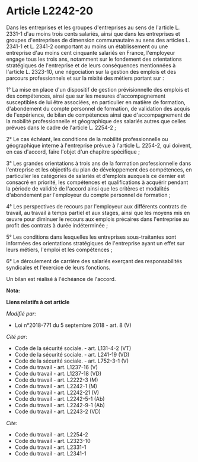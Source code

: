 # Article L2242-20

Dans les entreprises et les groupes d'entreprises au sens de l'article L. 2331-1 d'au moins trois cents salariés, ainsi que
dans les entreprises et groupes d'entreprises de dimension communautaire au sens des articles L. 2341-1 et L. 2341-2
comportant au moins un établissement ou une entreprise d'au moins cent cinquante salariés en France, l'employeur engage tous
les trois ans, notamment sur le fondement des orientations stratégiques de l'entreprise et de leurs conséquences mentionnées
à l'article L. 2323-10, une négociation sur la gestion des emplois et des parcours professionnels et sur la mixité des
métiers portant sur :

1° La mise en place d'un dispositif de gestion prévisionnelle des emplois et des compétences, ainsi que sur les mesures
d'accompagnement susceptibles de lui être associées, en particulier en matière de formation, d'abondement du compte personnel
de formation, de validation des acquis de l'expérience, de bilan de compétences ainsi que d'accompagnement de la mobilité
professionnelle et géographique des salariés autres que celles prévues dans le cadre de l'article L. 2254-2 ;

2° Le cas échéant, les conditions de la mobilité professionnelle ou géographique interne à l'entreprise prévue à l'article L.
2254-2, qui doivent, en cas d'accord, faire l'objet d'un chapitre spécifique ;

3° Les grandes orientations à trois ans de la formation professionnelle dans l'entreprise et les objectifs du plan de
développement des compétences, en particulier les catégories de salariés et d'emplois auxquels ce dernier est consacré en
priorité, les compétences et qualifications à acquérir pendant la période de validité de l'accord ainsi que les critères et
modalités d'abondement par l'employeur du compte personnel de formation ;

4° Les perspectives de recours par l'employeur aux différents contrats de travail, au travail à temps partiel et aux stages,
ainsi que les moyens mis en œuvre pour diminuer le recours aux emplois précaires dans l'entreprise au profit des contrats à
durée indéterminée ;

5° Les conditions dans lesquelles les entreprises sous-traitantes sont informées des orientations stratégiques de
l'entreprise ayant un effet sur leurs métiers, l'emploi et les compétences ;

6° Le déroulement de carrière des salariés exerçant des responsabilités syndicales et l'exercice de leurs fonctions.

Un bilan est réalisé à l'échéance de l'accord.

**Nota:**



**Liens relatifs à cet article**

_Modifié par_:

  - Loi n°2018-771 du 5 septembre 2018 - art. 8 (V)

_Cité par_:

  - Code de la sécurité sociale. - art. L131-4-2 (VT)
  - Code de la sécurité sociale. - art. L241-19 (VD)
  - Code de la sécurité sociale. - art. L752-3-1 (V)
  - Code du travail - art. L1237-16 (V)
  - Code du travail - art. L1237-18 (VD)
  - Code du travail - art. L2222-3 (M)
  - Code du travail - art. L2242-1 (M)
  - Code du travail - art. L2242-21 (V)
  - Code du travail - art. L2242-5-1 (Ab)
  - Code du travail - art. L2242-9-1 (Ab)
  - Code du travail - art. L2243-2 (VD)

_Cite_:

  - Code du travail - art. L2254-2
  - Code du travail - art. L2323-10
  - Code du travail - art. L2331-1
  - Code du travail - art. L2341-1
